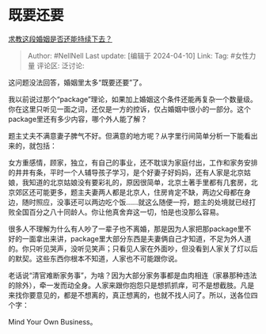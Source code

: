 # 既要还要

[求教这段婚姻是否还能持续下去？](https://www.zhihu.com/question/651093367/answer/3460723268)

> Author: #NellNell
> Last update: [编辑于 2024-04-10]
> Link:
> Tag: #女性力量 
> 评论区:
> 泛讨论:

这问题没法回答，婚姻里太多“既要还要”了。

我以前说过那个“package”理论，如果加上婚姻这个条件还能再复杂一个数量级。你在这里只听见一面之词，还仅是一方的控诉，仅占婚姻中很小的一部分。这个package里还有多少内容，哪个外人能了解？

题主丈夫不满意妻子脾气不好。但满意的地方呢？从字里行间简单分析一下能看出来的，就包括：

女方重感情，顾家，独立，有自己的事业，还不耽误为家庭付出，工作和家务安排的井井有条，平时一个人辅导孩子学习，是个好妻子好妈妈，还有人家是北京姑娘，我知道的北京姑娘没有要彩礼的，原因很简单，北京土著手里都有几套房，北京郊区还可能更多，题主夫妻两人都是北京人，住房肯定不缺，两边父母都在身边，随时照应，没事还可以两边吃个饭……就这么随便一捋，题主的处境就已经打败全国百分之八十同龄人。你让他真舍弃这一切，怕是也没那么容易。

很多人不理解为什么有人吵了一辈子也不离婚，那是因为人家把那package里不好的一面拿出来讲，package里大部分东西是夫妻俩自己才知道，不足为外人道的。你只听见哭声，没听见笑声；只看见人家在外面吵，但没看到人家关了灯以后的默契。这些东西你根本不知道，人家也不可能跟你说。

老话说“清官难断家务事”，为啥？因为大部分家务事都是血肉相连（家暴那种违法的除外），牵一发而动全身。人家来跟你抱怨只是想抓抓痒，可不是想截肢。凡是来找你要意见的，都是不想离的，真正想离的，也就不找人问了。所以，送各位四个字：

Mind Your Own Business。
